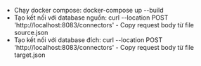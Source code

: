 - Chạy docker compose:  docker-compose up --build
- Tạo kết nối với database nguồn: curl --location POST 'http://localhost:8083/connectors'  - Copy request body từ file source.json
- Tạo kết nối với database đích: curl --location POST 'http://localhost:8083/connectors'  - Copy request body từ file target.json